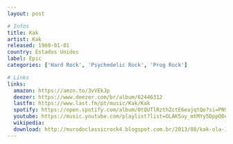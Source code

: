 ```yaml
---
layout: post

# Infos
title: Kak
artist: Kak
released: 1969-01-01
country: Estados Unidos
label: Epic
categories: ['Hard Rock', 'Psychedelic Rock', 'Prog Rock']

# Links
links:
  amazon: https://amzn.to/3vVEkJp
  deezer: https://www.deezer.com/br/album/62446312
  lastfm: https://www.last.fm/pt/music/Kak/Kak
  spotify: https://open.spotify.com/album/0tQUTlRzthZctE6eajqtQo?si=PN9LbilMQkmKj8Kv9H8OOg
  youtube: https://music.youtube.com/playlist?list=OLAK5uy_mtMYy5DppOOckfHEo5wUYT_FR3_WG_vlc
  wikipedia:
  download: http://murodoclassicrock4.blogspot.com.br/2013/08/kak-ola-1969-1999.html
---
```

